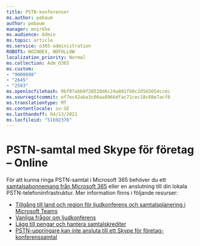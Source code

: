```yaml
---
title: PSTN-konferenser
ms.author: pebaum
author: pebaum
manager: mnirkhe
ms.audience: Admin
ms.topic: article
ms.service: o365-administration
ROBOTS: NOINDEX, NOFOLLOW
localization_priority: Normal
ms.collection: Adm_O365
ms.custom:
- "9000698"
- "2645"
- "2593"
ms.openlocfilehash: 0bf07abb9f28528d6c24a801fb0c2d565654ccec
ms.sourcegitcommit: ef7ec42aba3c06aa8966dfac71cec18c08e7acf8
ms.translationtype: MT
ms.contentlocale: sv-SE
ms.lasthandoff: 04/13/2021
ms.locfileid: "51692376"
---
```

# <a name="pstn-calling-with-skype-for-business-online"></a>PSTN-samtal med Skype för företag – Online

För att kunna ringa PSTN-samtal i Microsoft 365 behöver du ett [samtalsabonnemang från Microsoft 365](https://docs.microsoft.com/microsoftteams/what-is-phone-system-in-office-365#more-about-calling-plans) eller en anslutning till din lokala PSTN-telefoniinfrastruktur. Mer information finns i följande resurser: 

- [Tillgång till land och region för ljudkonferens och samtalsplanering i Microsoft Teams](https://docs.microsoft.com/microsoftteams/country-and-region-availability-for-audio-conferencing-and-calling-plans/country-and-region-availability-for-audio-conferencing-and-calling-plans) 
- [Vanliga frågor om ljudkonferens](https://docs.microsoft.com/microsoftteams/audio-conferencing-common-questions)
- [Lägg till pengar och hantera samtalskrediter](https://docs.microsoft.com/microsoftteams/add-funds-and-manage-communications-credits)
- [PSTN-uppringare kan inte ansluta till ett Skype för företag-konferenssamtal](https://docs.microsoft.com/SkypeForBusiness/troubleshoot/online-conferencing/pstn-callers-cant-join-dial-in-call)